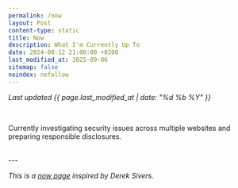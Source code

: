 ```yaml
---
permalink: /now
layout: Post
content-type: static
title: Now
description: What I'm Currently Up To
date: 2024-08-12 21:00:00 +0200
last_modified_at: 2025-09-06
sitemap: false
noindex: nofollow
---
```


*Last updated {{ page.last_modified_at | date: "%d %b %Y" }}*

<br>

Currently investigating security issues across multiple websites and preparing responsible disclosures.

<br>
---

*This is a [now page](https://nownownow.com/about) inspired by Derek Sivers.*
